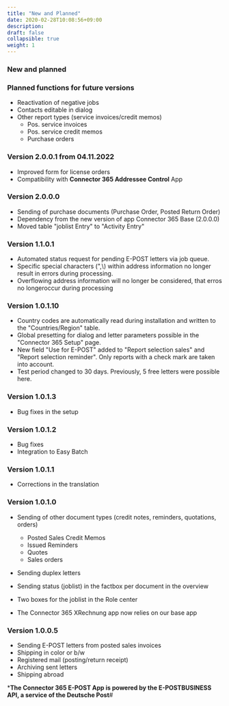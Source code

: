 ```yaml
---
title: "New and Planned"
date: 2020-02-28T10:08:56+09:00
description: 
draft: false
collapsible: true
weight: 1
---
```


### New and planned

### Planned functions for future versions
- Reactivation of negative jobs
- Contacts editable in dialog
- Other report types (service invoices/credit memos)
    - Pos. service invoices
    - Pos. service credit memos
    - Purchase orders


### Version 2.0.0.1 from 04.11.2022
 - Improved form for license orders
 - Compatibility with **Connector 365 Addressee Control** App

### Version 2.0.0.0
 - Sending of purchase documents (Purchase Order, Posted Return Order)
 - Dependency from the new version of app Connector 365 Base (2.0.0.0)
 - Moved table "joblist Entry" to "Activity Entry"

### Version 1.1.0.1
- Automated status request for pending E-POST letters via job queue.
- Specific special characters (",\\) within address information no longer result in errors during processing.
- Overflowing address information will no longer be considered, that erros no longeroccur during processing

### Version 1.0.1.10
- Country codes are automatically read during installation and written to the "Countries/Region" table. 
- Global presetting for dialog and letter parameters possible in the "Connector 365 Setup" page. 
- New field "Use for E-POST" added to "Report selection sales" and "Report selection reminder". Only reports with a check mark are taken into account. 
- Test period changed to 30 days. Previously, 5 free letters were possible here. 

### Version 1.0.1.3
- Bug fixes in the setup

### Version 1.0.1.2
- Bug fixes
- Integration to Easy Batch

### Version 1.0.1.1
- Corrections in the translation

### Version 1.0.1.0
- Sending of other document types (credit notes, reminders, quotations, orders)
    - Posted Sales Credit Memos
    - Issued Reminders
    - Quotes
    - Sales orders

- Sending duplex letters
- Sending status (joblist) in the factbox per document in the overview
- Two boxes for the joblist in the Role center
- The Connector 365 XRechnung app now relies on our base app

### Version 1.0.0.5
- Sending E-POST letters from posted sales invoices
- Shipping in color or b/w
- Registered mail (posting/return receipt)
- Archiving sent letters
- Shipping abroad


***The Connector 365 E-POST App is powered by the E-POSTBUSINESS API, a service of the Deutsche Post**#